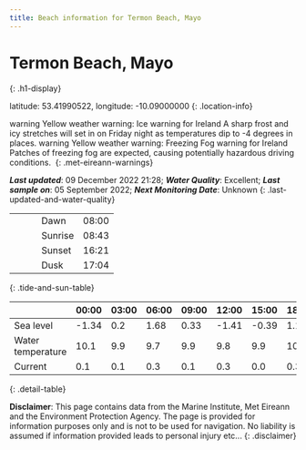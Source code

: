 ```yaml
---
title: Beach information for Termon Beach, Mayo
---
```

# Termon Beach, Mayo 
{: .h1-display}

latitude: 53.41990522, longitude: -10.09000000
{: .location-info}

<span class="material-icons yellow-warning">warning</span>&nbsp;Yellow weather warning: Ice warning for Ireland A sharp frost and icy stretches will set in on Friday night as temperatures dip to -4 degrees in places.&nbsp;<span class="material-icons yellow-warning">warning</span>&nbsp;Yellow weather warning: Freezing Fog warning for Ireland Patches of freezing fog are expected, causing potentially hazardous driving conditions.&nbsp;
{: .met-eireann-warnings}

___Last updated___: 09 December 2022 21:28; ___Water Quality___: Excellent;
___Last sample on___: 05 September 2022; ___Next Monitoring Date___: Unknown
{: .last-updated-and-water-quality}

|   |   |   |   |   |
|---|---|---|---|---|
|   |   |   | Dawn  | 08:00 |
|   |   |   | Sunrise  | 08:43 |
|   |   |   | Sunset  | 16:21 |
|   |   |   | Dusk  | 17:04 |
{: .tide-and-sun-table}

<div></div>

| | 00:00 | 03:00 | 06:00 | 09:00 | 12:00 | 15:00 | 18:00 | 21:00 |
|---|---|---|---|---|---|---|---|---|
| Sea level | -1.34 | 0.2 | 1.68 | 0.33| -1.41 | -0.39 | 1.19 | 0.32 |
| Water temperature | 10.1 | 9.9 | 9.7 | 9.9 | 9.8 | 9.9 | 10.0 | 10.1 |
| Current | 0.1 | 0.1 | 0.3 | 0.1 | 0.3| 0.0 | 0.3 | 0.2 |
{: .detail-table}

__Disclaimer__: This page contains data from the Marine Institute,
Met Eireann and the Environment Protection Agency. The page is provided for
information purposes only and is not to be used for navigation. No liability
is assumed if information provided leads to personal injury etc...
{: .disclaimer}